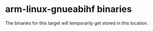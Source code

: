 # arm-linux-gnueabihf binaries

The binaries for this target will temporarily get stored in this location.
